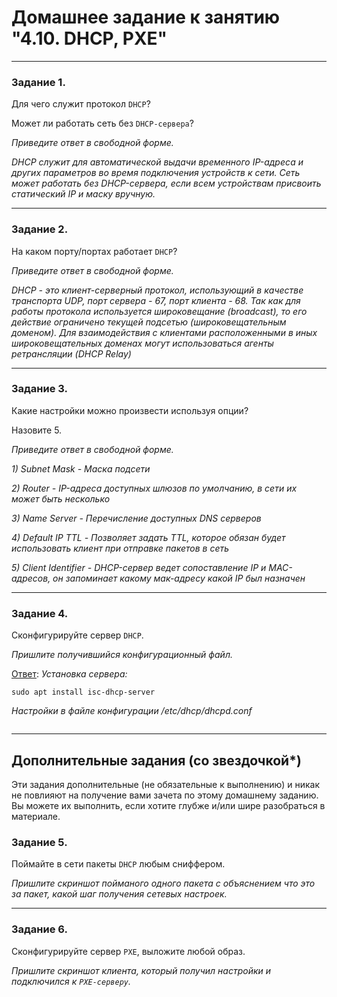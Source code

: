 # Домашнее задание к занятию "4.10. DHCP, PXE"

---

### Задание 1. 

Для чего служит протокол `DHCP`? 

Может ли работать сеть без `DHCP-сервера`?

*Приведите ответ в свободной форме.*


*DHCP служит для автоматической выдачи временного IP-адреса и других параметров во время подключения устройств к сети. Сеть может работать без DHCP-сервера, если всем устройствам присвоить статический IP  и маску вручную.*

---

### Задание 2. 

На каком порту/портах работает `DHCP`? 

*Приведите ответ в свободной форме.*

*DHCP - это клиент-серверный протокол, использующий в качестве транспорта UDP, порт сервера - 67, порт клиента - 68. Так как для работы протокола используется широковещание (broadcast), то его действие ограничено текущей подсетью (широковещательным доменом). Для взаимодействия с клиентами расположенными в иных широковещательных доменах могут использоваться агенты ретрансляции (DHCP Relay)*

---

### Задание 3. 

Какие настройки можно произвести используя опции? 

Назовите 5.

*Приведите ответ в свободной форме.*

*1) Subnet Mask - Маска подсети*

*2) Router - IP-адреса доступных шлюзов по умолчанию, в сети их может быть несколько*

*3) Name Server - Перечисление доступных DNS серверов*

*4) Default IP TTL  - Позволяет задать TTL, которое обязан будет использовать клиент при отправке пакетов в сеть*

*5) Client Identifier - DHCP-сервер ведет сопоставление IP и MAC-адресов, он запоминает какому мак-адресу какой IP был назначен*


---

### Задание 4. 

Сконфигурируйте сервер `DHCP`.

*Пришлите получившийся конфигурационный файл.*

<ins>Ответ</ins>:
*Установка сервера:*
```
sudo apt install isc-dhcp-server 
```
*Настройки в файле конфигурации /etc/dhcp/dhcpd.conf*
```sudo nano /etc/dhcp/dhcpd.conf
```
---

## Дополнительные задания (со звездочкой*)
Эти задания дополнительные (не обязательные к выполнению) и никак не повлияют на получение вами зачета по этому домашнему заданию. Вы можете их выполнить, если хотите глубже и/или шире разобраться в материале.



### Задание 5. 

Поймайте в сети пакеты `DHCP` любым сниффером. 

*Пришлите скриншот пойманого одного пакета с объяснением что это за пакет, какой шаг получения сетевых настроек.*

---

### Задание 6. 

Сконфигурируйте сервер `PXE`, выложите любой образ. 

*Пришлите скриншот клиента, который получил настройки и подключился к `PXE-серверу`.*
